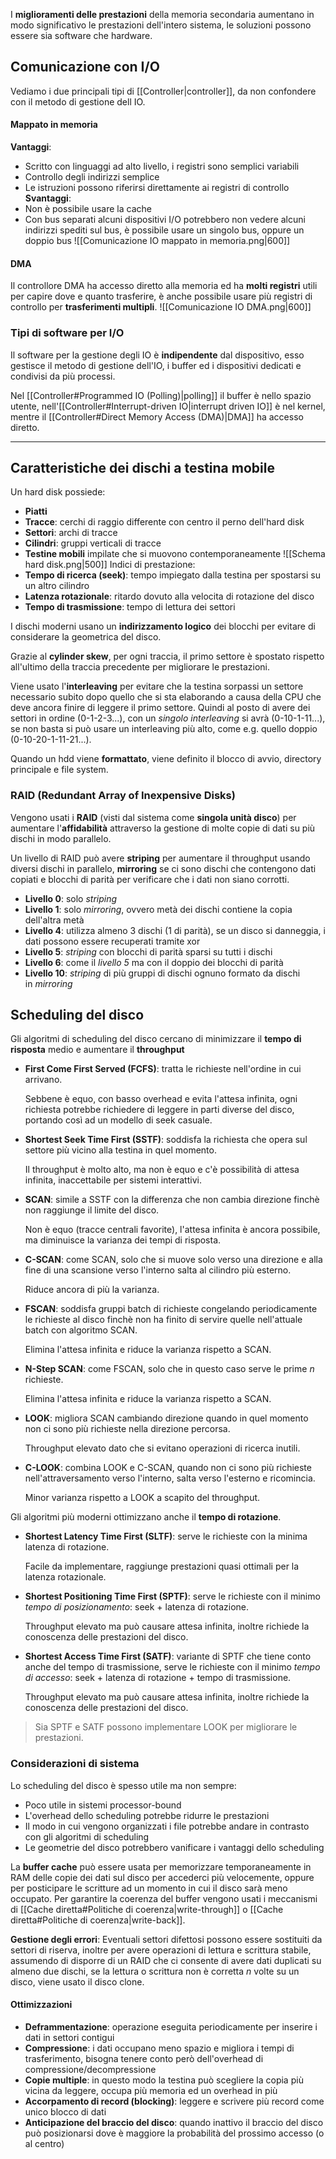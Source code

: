 I **miglioramenti delle prestazioni** della memoria secondaria aumentano in modo significativo le prestazioni dell'intero sistema, le soluzioni possono essere sia software che hardware.

## Comunicazione con I/O
Vediamo i due principali tipi di [[Controller|controller]], da non confondere con il metodo di gestione dell IO.
#### Mappato in memoria
**Vantaggi**:
- Scritto con linguaggi ad alto livello, i registri sono semplici variabili
- Controllo degli indirizzi semplice
- Le istruzioni possono riferirsi direttamente ai registri di controllo
**Svantaggi**:
- Non è possibile usare la cache
- Con bus separati alcuni dispositivi I/O potrebbero non vedere alcuni indirizzi spediti sul bus, è possibile usare un singolo bus, oppure un doppio bus
![[Comunicazione IO mappato in memoria.png|600]]
#### DMA
Il controllore DMA ha accesso diretto alla memoria ed ha **molti registri** utili per capire dove e quanto trasferire, è anche possibile usare più registri di controllo per **trasferimenti multipli**.
![[Comunicazione IO DMA.png|600]]

### Tipi di software per I/O
Il software per la gestione degli IO è **indipendente** dal dispositivo, esso gestisce il metodo di gestione dell'IO, i buffer ed i dispositivi dedicati e condivisi da più processi.

Nel [[Controller#Programmed IO (Polling)|polling]] il buffer è nello spazio utente, nell'[[Controller#Interrupt-driven IO|interrupt driven IO]] è nel kernel, mentre il [[Controller#Direct Memory Access (DMA)|DMA]] ha accesso diretto.

---
## Caratteristiche dei dischi a testina mobile
Un hard disk possiede:
- **Piatti**
- **Tracce**: cerchi di raggio differente con centro il perno dell'hard disk
- **Settori**: archi di tracce
- **Cilindri**: gruppi verticali di tracce
- **Testine mobili** impilate che si muovono contemporaneamente
![[Schema hard disk.png|500]]
Indici di prestazione:
- **Tempo di ricerca (seek)**: tempo impiegato dalla testina per spostarsi su un altro cilindro
- **Latenza rotazionale**: ritardo dovuto alla velocita di rotazione del disco
- **Tempo di trasmissione**: tempo di lettura dei settori

I dischi moderni usano un **indirizzamento logico** dei blocchi per evitare di considerare la geometrica del disco.

Grazie al **cylinder skew**, per ogni traccia, il primo settore è spostato rispetto all'ultimo della traccia precedente per migliorare le prestazioni.

Viene usato l'**interleaving** per evitare che la testina sorpassi un settore necessario subito dopo quello che si sta elaborando a causa della CPU che deve ancora finire di leggere il primo settore.
Quindi al posto di avere dei settori in ordine (0-1-2-3...), con un _singolo interleaving_ si avrà (0-10-1-11...), se non basta si può usare un interleaving più alto, come e.g. quello doppio (0-10-20-1-11-21...).

Quando un hdd viene **formattato**, viene definito il blocco di avvio, directory principale e file system.

### RAID (Redundant Array of Inexpensive Disks)
Vengono usati i **RAID** (visti dal sistema come **singola unità disco**) per aumentare l'**affidabilità** attraverso la gestione di molte copie di dati su più dischi in modo parallelo.

Un livello di RAID può avere **striping** per aumentare il throughput usando diversi dischi in parallelo, **mirroring** se ci sono dischi che contengono dati copiati e blocchi di parità per verificare che i dati non siano corrotti.
- **Livello 0**: solo _striping_
- **Livello 1**: solo _mirroring_, ovvero metà dei dischi contiene la copia dell'altra metà
- **Livello 4**: utilizza almeno 3 dischi (1 di parità), se un disco si danneggia, i dati possono essere recuperati tramite xor
- **Livello 5**: _striping_ con blocchi di parità sparsi su tutti i dischi
- **Livello 6**: come il _livello 5_ ma con il doppio dei blocchi di parità
- **Livello 10**: _striping_ di più gruppi di dischi ognuno formato da dischi in _mirroring_
## Scheduling del disco
Gli algoritmi di scheduling del disco cercano di minimizzare il **tempo di risposta** medio e aumentare il **throughput**

- **First Come First Served (FCFS)**:
	tratta le richieste nell'ordine in cui arrivano.
	
	Sebbene è equo, con basso overhead e evita l'attesa infinita, ogni richiesta potrebbe richiedere di leggere in parti diverse del disco, portando così ad un modello di seek casuale.

- **Shortest Seek Time First (SSTF)**:
	soddisfa la richiesta che opera sul settore più vicino alla testina in quel momento.
	
	Il throughput è molto alto, ma non è equo e c'è possibilità di attesa infinita, inaccettabile per sistemi interattivi.

- **SCAN**:
	simile a SSTF con la differenza che non cambia direzione finchè non raggiunge il limite del disco.
	
	Non è equo (tracce centrali favorite), l'attesa infinita è ancora possibile, ma diminuisce la varianza dei tempi di risposta.

- **C-SCAN**:
	come SCAN, solo che si muove solo verso una direzione e alla fine di una scansione verso l'interno salta al cilindro più esterno.
	
	Riduce ancora di più la varianza.

- **FSCAN**:
	soddisfa gruppi batch di richieste congelando periodicamente le richieste al disco finchè non ha finito di servire quelle nell'attuale batch con algoritmo SCAN.
	
	Elimina l'attesa infinita e riduce la varianza rispetto a SCAN.

- **N-Step SCAN**:
	come FSCAN, solo che in questo caso serve le prime $n$ richieste.
	
	Elimina l'attesa infinita e riduce la varianza rispetto a SCAN.

- **LOOK**:
	migliora SCAN cambiando direzione quando in quel momento non ci sono più richieste nella direzione percorsa.
	
	Throughput elevato dato che si evitano operazioni di ricerca inutili.

- **C-LOOK**:
	combina LOOK e C-SCAN, quando non ci sono più richieste nell'attraversamento verso l'interno, salta verso l'esterno e ricomincia.
	
	Minor varianza rispetto a LOOK a scapito del throughput.

Gli algoritmi più moderni ottimizzano anche il **tempo di rotazione**.
- **Shortest Latency Time First (SLTF)**:
	serve le richieste con la minima latenza di rotazione.

	Facile da implementare, raggiunge prestazioni quasi ottimali per la latenza rotazionale.

- **Shortest Positioning Time First (SPTF)**:
	serve le richieste con il minimo _tempo di posizionamento_: $\text{seek + latenza di rotazione}$.
	
	Throughput elevato ma può causare attesa infinita, inoltre richiede la conoscenza delle prestazioni del disco.

- **Shortest Access Time First (SATF)**:
	variante di SPTF che tiene conto anche del tempo di trasmissione, serve le richieste con il minimo _tempo di accesso_: $\text{seek + latenza di rotazione + tempo di trasmissione}$.  
	
	Throughput elevato ma può causare attesa infinita, inoltre richiede la conoscenza delle prestazioni del disco.

> Sia SPTF e SATF possono implementare LOOK per migliorare le prestazioni.

### Considerazioni di sistema
Lo scheduling del disco è spesso utile ma non sempre:
- Poco utile in sistemi processor-bound
- L'overhead dello scheduling potrebbe ridurre le prestazioni
- Il modo in cui vengono organizzati i file potrebbe andare in contrasto con gli algoritmi di scheduling
- Le geometrie del disco potrebbero vanificare i vantaggi dello scheduling

La **buffer cache** può essere usata per memorizzare temporaneamente in RAM delle copie dei dati sul disco per accederci più velocemente, oppure per posticipare le scritture ad un momento in cui il disco sarà meno occupato.
Per garantire la coerenza del buffer vengono usati i meccanismi di [[Cache diretta#Politiche di coerenza|write-through]] o [[Cache diretta#Politiche di coerenza|write-back]].

**Gestione degli errori**:
Eventuali settori difettosi possono essere sostituiti da settori di riserva, inoltre per avere operazioni di lettura e scrittura stabile, assumendo di disporre di un RAID che ci consente di avere dati duplicati su almeno due dischi, se la lettura o scrittura non è corretta $n$ volte su un disco, viene usato il disco clone.

#### Ottimizzazioni
- **Deframmentazione**: operazione eseguita periodicamente per inserire i dati in settori contigui
- **Compressione**: i dati occupano meno spazio e migliora i tempi di trasferimento, bisogna tenere conto però dell'overhead di compressione/decompressione
- **Copie multiple**: in questo modo la testina può scegliere la copia più vicina da leggere, occupa più memoria ed un overhead in più
- **Accorpamento di record (blocking)**: leggere e scrivere più record come unico blocco di dati
- **Anticipazione del braccio del disco**: quando inattivo il braccio del disco può posizionarsi dove è maggiore la probabilità del prossimo accesso (o al centro)
